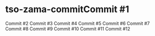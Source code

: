 # tso-zama-commitCommit #1
Commit #2
Commit #3
Commit #4
Commit #5
Commit #6
Commit #7
Commit #8
Commit #9
Commit #10
Commit #11
Commit #12
